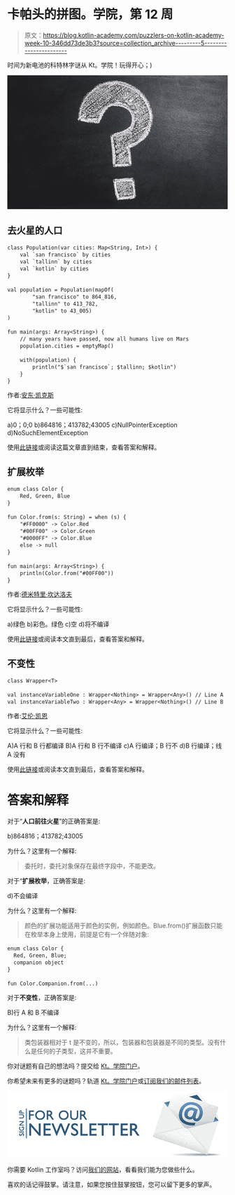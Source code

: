 # 卡帕头的拼图。学院，第 12 周

> 原文：<https://blog.kotlin-academy.com/puzzlers-on-kotlin-academy-week-10-346dd73de3b3?source=collection_archive---------5----------------------->

时间为新电池的科特林字谜从 Kt。学院！玩得开心；)

![](img/1bfd193d7deb1101a6fb5f5fa3d280e9.png)

## 去火星的人口

```
class Population(var cities: Map<String, Int>) {
    val `san francisco` by cities
    val `tallinn` by cities
    val `kotlin` by cities
}

val population = Population(mapOf(
        "san francisco" to 864_816,
        "tallinn" to 413_782,
        "kotlin" to 43_005)
)

fun main(args: Array<String>) {
    // many years have passed, now all humans live on Mars
    population.cities = emptyMap()

    with(population) {
        println("$`san francisco`; $tallinn; $kotlin")
    }
}
```

作者:[安东·凯克斯](https://github.com/angryziber/kotlin-puzzlers/blob/master/src/delegates/mars/PopulationToMars.kts)

它将显示什么？一些可能性:

a)0；0;0
b)864816；413782;43005
c)NullPointerException
d)NoSuchElementException

使用[此链接](http://portal.kotlin-academy.com/#/?tag=puzzler-63)或阅读这篇文章直到结束，查看答案和解释。

## 扩展枚举

```
enum class Color {
    Red, Green, Blue
}

fun Color.from(s: String) = when (s) {
    "#FF0000" -> Color.Red
    "#00FF00" -> Color.Green
    "#0000FF" -> Color.Blue
    else -> null
}

fun main(args: Array<String>) {
    println(Color.from("#00FF00"))
}
```

作者:[德米特里·坎达洛夫](https://github.com/angryziber/kotlin-puzzlers/blob/master/src/types/extendedEnum/extendedEnum.kts)

它将显示什么？一些可能性:

a)绿色
b)彩色。绿色
c)空
d)将不编译

使用[此链接](http://portal.kotlin-academy.com/#/?tag=puzzler-71)或阅读本文直到最后，查看答案和解释。

## 不变性

```
class Wrapper<T>

val instanceVariableOne : Wrapper<Nothing> = Wrapper<Any>() // Line A
val instanceVariableTwo : Wrapper<Any> = Wrapper<Nothing>() // Line B
```

作者:[艾伦·凯恩](https://medium.com/@adcaine)

它将显示什么？一些可能性:

A)A 行和 B 行都编译
B)A 行和 B 行不编译
c)A 行编译；B 行不
d)B 行编译；线 A 没有

使用[此链接](http://portal.kotlin-academy.com/#/?tag=puzzler-73)或阅读本文直到最后，查看答案和解释。

# 答案和解释

对于“**人口前往火星**”的正确答案是:

b)864816；413782;43005

为什么？这里有一个解释:

> 委托时，委托对象保存在最终字段中，不能更改。

对于“**扩展枚举**，正确答案是:

d)不会编译

为什么？这里有一个解释:

> 颜色的扩展功能适用于颜色的实例，例如颜色。Blue.from()扩展函数只能在枚举本身上使用，前提是它有一个伴随对象:

```
enum class Color {
  Red, Green, Blue;
  companion object 
}

fun Color.Companion.from(...)
```

对于**不变性**，正确答案是:

B)行 A 和 B 不编译

为什么？这里有一个解释:

> 类包装器相对于 t 是不变的，所以，包装器和包装器是不同的类型。没有什么是任何的子类型，这并不重要。

你对谜题有自己的想法吗？提交给 [Kt。学院门户](http://portal.kotlin-academy.com/)。

你希望未来有更多的谜题吗？轨道 [Kt。学院门户](http://portal.kotlin-academy.com/)或[订阅我们的邮件列表](https://kotlin-academy.us17.list-manage.com/subscribe?u=5d3a48e1893758cb5be5c2919&id=d2ba84960a)。

![](img/a067d0a925b721e9a82bf36c2cffd874.png)

你需要 Kotlin 工作室吗？访问[我们的网站](https://www.kt.academy/)，看看我们能为您做些什么。

喜欢的话记得鼓掌。请注意，如果您按住鼓掌按钮，您可以留下更多的掌声。
